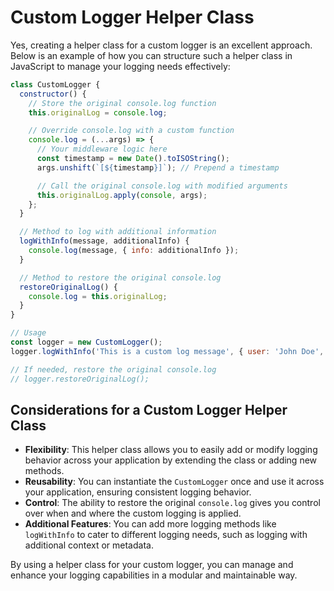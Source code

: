 # Custom Logger Helper Class

Yes, creating a helper class for a custom logger is an excellent approach. Below is an example of how you can structure such a helper class in JavaScript to manage your logging needs effectively:

```javascript
class CustomLogger {
  constructor() {
    // Store the original console.log function
    this.originalLog = console.log;

    // Override console.log with a custom function
    console.log = (...args) => {
      // Your middleware logic here
      const timestamp = new Date().toISOString();
      args.unshift(`[${timestamp}]`); // Prepend a timestamp

      // Call the original console.log with modified arguments
      this.originalLog.apply(console, args);
    };
  }

  // Method to log with additional information
  logWithInfo(message, additionalInfo) {
    console.log(message, { info: additionalInfo });
  }

  // Method to restore the original console.log
  restoreOriginalLog() {
    console.log = this.originalLog;
  }
}

// Usage
const logger = new CustomLogger();
logger.logWithInfo('This is a custom log message', { user: 'John Doe', action: 'login' });

// If needed, restore the original console.log
// logger.restoreOriginalLog();
```

## Considerations for a Custom Logger Helper Class

- **Flexibility**: This helper class allows you to easily add or modify logging behavior across your application by extending the class or adding new methods.
- **Reusability**: You can instantiate the `CustomLogger` once and use it across your application, ensuring consistent logging behavior.
- **Control**: The ability to restore the original `console.log` gives you control over when and where the custom logging is applied.
- **Additional Features**: You can add more logging methods like `logWithInfo` to cater to different logging needs, such as logging with additional context or metadata.

By using a helper class for your custom logger, you can manage and enhance your logging capabilities in a modular and maintainable way.

